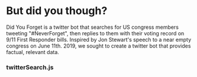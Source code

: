 # But did you though?

Did You Forget is a twitter bot that searches for US congress members tweeting "#NeverForget", then replies to them with their voting record on 9/11 First Responder bills.  Inspired by Jon Stewart's speech to a near empty congress on June 11th. 2019, we sought to create a twitter bot that provides factual, relevant data.

### twitterSearch.js
